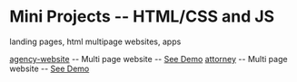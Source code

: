 # Mini Projects -- HTML/CSS and JS

landing pages, html multipage websites, apps

[agency-website](https://github.com/bushido2014/projects/tree/main/docs/agency-website) -- Multi page website -- [See Demo](https://bushido2014.github.io/projects/agency-website/)
[attorney](https://github.com/bushido2014/projects/tree/main/docs/agency-website) -- Multi page website -- [See Demo]()




